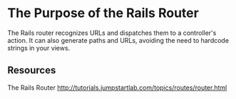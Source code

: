 The Purpose of the Rails Router
===============================
The Rails router recognizes URLs and dispatches them to a controller's action. It can also generate paths and URLs, avoiding the need to hardcode strings in your views.


Resources
---------
The Rails Router http://tutorials.jumpstartlab.com/topics/routes/router.html
